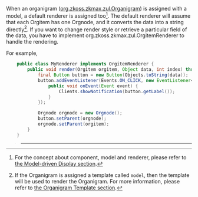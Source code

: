 When an organigram ([org.zkoss.zkmax.zul.Organigram](https://www.zkoss.org/javadoc/latest/zk/org/zkoss/zkmax/zul/Organigram.html))
is assigned with a model, a default renderer is assigned too[^1]. The
default renderer will assume that each Orgitem has one Orgnode, and it
converts the data into a string directly[^2]. If you want to change
render style or retrieve a particular field of the data, you have to
implement
<javadoc type="interface">org.zkoss.zkmax.zul.OrgitemRenderer</javadoc>
to handle the rendering.

For example,

```java
    public class MyRenderer implements OrgitemRenderer {
        public void render(Orgitem orgitem, Object data, int index) throws Exception {
            final Button button = new Button(Objects.toString(data));
            button.addEventListener(Events.ON_CLICK, new EventListener<Event>() {
                public void onEvent(Event event) {
                    Clients.showNotification(button.getLabel());
                }
            });

            Orgnode orgnode = new Orgnode();
            button.setParent(orgnode);
            orgnode.setParent(orgitem);
        }
    }
```

> ------------------------------------------------------------------------
>
> <references/>

[^1]: For the concept about component, model and renderer, please refer
    to [the Model-driven Display section]({{site.baseurl}}/zk_dev_ref/mvc/model/list_model#Model-driven_Display).

[^2]: If the Organigram is assigned a template called `model`, then the
    template will be used to render the Organigram. For more
    information, please refer to [the Organigram Template section]({{site.baseurl}}/zk_dev_ref/mvc/view/template/organigram_template).
